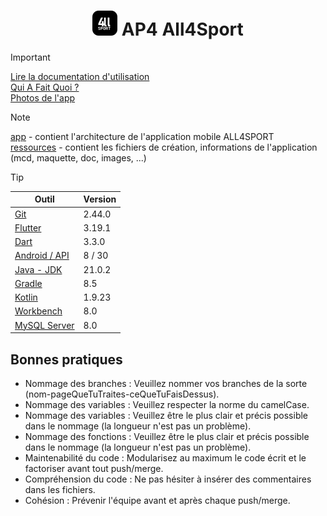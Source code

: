 # <div align="center">![Logo application de l'application All4Sport](/app/assets/images/logo_git.png) AP4 All4Sport</div>

> [!IMPORTANT]  
> [Lire la documentation d'utilisation](# "Lire la documentation d'utilisation")  
> [Qui A Fait Quoi ?](# "Qui A Fait Quoi ?")  
> [Photos de l'app](# "Photos de l'app")

> [!NOTE]  
> [app](/app "app") - contient l'architecture de l'application mobile ALL4SPORT  
> [ressources](/ressources "ressources") - contient les fichiers de création, informations de l'application (mcd, maquette, doc, images, ...)

> [!TIP]  
> | Outil  | Version |
> | ------------- | ------------- |
> | [Git](https://git-scm.com/downloads "Git") | 2.44.0 |
> | [Flutter](https://docs.flutter.dev/get-started/install "Flutter") | 3.19.1 |
> | [Dart](https://dart.dev/get-dart "Dart") | 3.3.0 |
> | [Android / API](https://apilevels.com/#main-table "Android / API") | 8 / 30 |
> | [Java - JDK](https://www.oracle.com/fr/java/technologies/downloads/#java21 "Java - JDK") | 21.0.2 |
> | [Gradle](https://docs.gradle.org/current/userguide/compatibility.html#java "Gradle") | 8.5 |
> | [Kotlin](https://kotlinlang.org/docs/releases.html#release-details "Kotlin") | 1.9.23 |
> | [Workbench](https://dev.mysql.com/downloads/installer/ "Workbench") | 8.0 |
> | [MySQL Server](https://dev.mysql.com/downloads/installer/ "MySQL Server") | 8.0 |

## Bonnes pratiques

- Nommage des branches : Veuillez nommer vos branches de la sorte (nom-pageQueTuTraites-ceQueTuFaisDessus).
- Nommage des variables : Veuillez respecter la norme du camelCase.
- Nommage des variables : Veuillez être le plus clair et précis possible dans le nommage (la longueur n'est pas un problème).
- Nommage des fonctions : Veuillez être le plus clair et précis possible dans le nommage (la longueur n'est pas un problème).
- Maintenabilité du code : Modularisez au maximum le code écrit et le factoriser avant tout push/merge.
- Compréhension du code : Ne pas hésiter à insérer des commentaires dans les fichiers.
- Cohésion : Prévenir l'équipe avant et après chaque push/merge.

